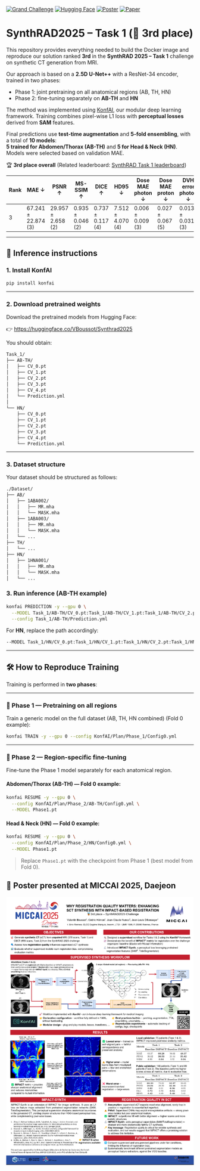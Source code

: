 [![Grand Challenge](https://img.shields.io/badge/Grand%20Challenge-SynthRad_2025-blue)](https://synthrad2025.grand-challenge.org/) [![Hugging Face](https://img.shields.io/badge/🤗%20Hugging%20Face-Synthrad_2025-orange)](https://huggingface.co/VBoussot/Synthrad2025) [![Poster](https://img.shields.io/badge/📌%20Poster-MICCAI%202025-blue)](./MICCAI_POSTER.pdf) [![Paper](https://img.shields.io/badge/📌%20Paper-BreizhCT-blue)](./BreizhCT_Paper.pdf)

# SynthRAD2025 – Task 1 (🥉 3rd place)

This repository provides everything needed to build the Docker image and reproduce our solution ranked **3rd** in the **SynthRAD 2025 – Task 1** challenge on synthetic CT generation from MRI.

Our approach is based on a **2.5D U-Net++** with a ResNet-34 encoder, trained in two phases:
- Phase 1: joint pretraining on all anatomical regions (AB, TH, HN)
- Phase 2: fine-tuning separately on **AB-TH** and **HN**

The method was implemented using [KonfAI](https://github.com/vboussot/KonfAI), our modular deep learning framework. Training combines pixel-wise L1 loss with **perceptual losses** derived from **SAM** features.

Final predictions use **test-time augmentation** and **5-fold ensembling**, with a total of **10 models**:  
**5 trained for Abdomen/Thorax (AB-TH)** and **5 for Head & Neck (HN)**.  
Models were selected based on validation MAE.

🏆 **3rd place overall**
(Related leaderboard: [SynthRAD Task 1 leaderboard](https://synthrad2025.grand-challenge.org/evaluation/test-task-1-mri/leaderboard/))

| Rank | MAE ↓             | PSNR ↑            | MS-SSIM ↑        | DICE ↑           | HD95 ↓           | Dose MAE photon ↓ | Dose MAE proton ↓ | DVH error photon ↓ | DVH error proton ↓ | GPR 2mm/2% photon ↑ | GPR 2mm/2% proton ↑ |
|------|-------------------|-------------------|------------------|------------------|------------------|-------------------|-------------------|---------------------|---------------------|----------------------|----------------------|
| 3    | 67.241 ± 22.874 (3)| 29.957 ± 2.658 (2)| 0.935 ± 0.046 (2)| 0.737 ± 0.117 (4)| 7.512 ± 4.070 (4)| 0.006 ± 0.009 (3) | 0.027 ± 0.067 (5) | 0.013 ± 0.031 (3)   | 0.067 ± 0.031 (3)   | 98.880 ± 4.556 (1)   | 82.191 ± 10.164 (3)  |

---

## 🚀 Inference instructions

### 1. Install KonfAI

```bash
pip install konfai
```

---

### 2. Download pretrained weights

Download the pretrained models from Hugging Face:

👉 https://huggingface.co/VBoussot/Synthrad2025

You should obtain:

```
Task_1/
├── AB-TH/
│   ├── CV_0.pt
│   ├── CV_1.pt
│   ├── CV_2.pt
│   ├── CV_3.pt
│   ├── CV_4.pt
│   └── Prediction.yml
│
└── HN/
    ├── CV_0.pt
    ├── CV_1.pt
    ├── CV_2.pt
    ├── CV_3.pt
    ├── CV_4.pt
    └── Prediction.yml
```

---

### 3. Dataset structure

Your dataset should be structured as follows:

```
./Dataset/
├── AB/
│   ├── 1ABA002/
│   │   ├── MR.mha
│   │   └── MASK.mha
│   ├── 1ABA003/
│   │   ├── MR.mha
│   │   └── MASK.mha
│   └── ...
├── TH/
│   └── ...
├── HN/
│   ├── 1HNA001/
│   │   ├── MR.mha
│   │   └── MASK.mha
│   └── ...
```

### 3. Run inference (AB-TH example)

```bash
konfai PREDICTION -y --gpu 0 \
  --MODEL Task_1/AB-TH/CV_0.pt:Task_1/AB-TH/CV_1.pt:Task_1/AB-TH/CV_2.pt:Task_1/AB-TH/CV_3.pt:Task_1/AB-TH/CV_4.pt \
  --config Task_1/AB-TH/Prediction.yml
```

For **HN**, replace the path accordingly:

```bash
--MODEL Task_1/HN/CV_0.pt:Task_1/HN/CV_1.pt:Task_1/HN/CV_2.pt:Task_1/HN/CV_3.pt:Task_1/HN/CV_4.pt  --config Task_1/HN/Prediction.yml
```

---
## 🛠️ How to Reproduce Training

Training is performed in **two phases**:

---

### 🔹 Phase 1 — Pretraining on all regions

Train a generic model on the full dataset (AB, TH, HN combined) (Fold 0 example):

```bash
konfai TRAIN -y --gpu 0 --config KonfAI/Plan/Phase_1/Config0.yml
```

---

### 🔹 Phase 2 — Region-specific fine-tuning

Fine-tune the Phase 1 model separately for each anatomical region.

#### Abdomen/Thorax (AB-TH) — Fold 0 example:

```bash
konfai RESUME -y --gpu 0 \
  --config KonfAI/Plan/Phase_2/AB-TH/Config0.yml \
  --MODEL Phase1.pt
```

#### Head & Neck (HN) — Fold 0 example:

```bash
konfai RESUME -y --gpu 0 \
  --config KonfAI/Plan/Phase_2/HN/Config0.yml \
  --MODEL Phase1.pt
```

> Replace `Phase1.pt` with the checkpoint from Phase 1 (best model from Fold 0).

## 📌 Poster presented at MICCAI 2025, Daejeon

[![Poster](./MICCAI_POSTER.png)](./MICCAI_POSTER.pdf)
